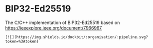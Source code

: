 # BIP32-Ed25519
The C/C++ implementation of BIP32-Ed25519 based on https://ieeexplore.ieee.org/document/7966967

	[![](https://img.shields.io/dockbit/:organisation/:pipeline.svg?token=%3Atoken)
